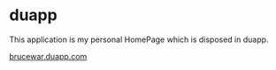 duapp
=====
This application is my personal HomePage which is disposed in duapp.

[brucewar.duapp.com](brucewar.duapp.com)
